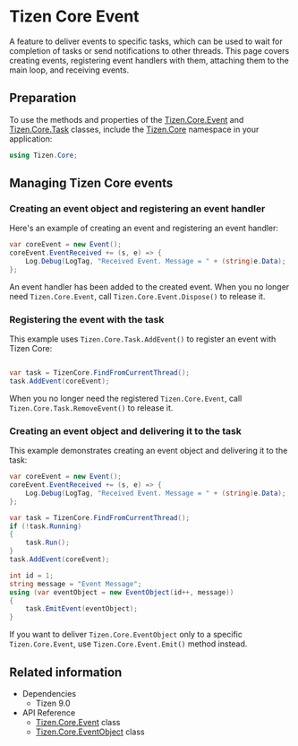 # Tizen Core Event

A feature to deliver events to specific tasks, which can be used to wait for completion of tasks or send notifications to other threads. This page covers creating events, registering event handlers with them, attaching them to the main loop, and receiving events.

## Preparation
To use the methods and properties of the [Tizen.Core.Event](/application/dotnet/api/TizenFX/latest/api/Tizen.Core.Event.html) and [Tizen.Core.Task](/application/dotnet/api/TizenFX/latest/api/Tizen.Core.Task.html) classes, include the [Tizen.Core](/application/dotnet/api/TizenFX/latest/api/Tizen.Core.html) namespace in your application:

```csharp
using Tizen.Core;
```

## Managing Tizen Core events
### Creating an event object and registering an event handler
Here's an example of creating an event and registering an event handler:
```csharp
var coreEvent = new Event();
coreEvent.EventReceived += (s, e) => {
    Log.Debug(LogTag, "Received Event. Message = " + (string)e.Data);
};
```
An event handler has been added to the created event.
When you no longer need `Tizen.Core.Event`, call `Tizen.Core.Event.Dispose()` to release it.

### Registering the event with the task
This example uses `Tizen.Core.Task.AddEvent()` to register an event with Tizen Core:
```csharp

var task = TizenCore.FindFromCurrentThread();
task.AddEvent(coreEvent);
```
When you no longer need the registered `Tizen.Core.Event`, call `Tizen.Core.Task.RemoveEvent()` to release it.

### Creating an event object and delivering it to the task
This example demonstrates creating an event object and delivering it to the task:
```csharp
var coreEvent = new Event();
coreEvent.EventReceived += (s, e) => {
    Log.Debug(LogTag, "Received Event. Message = " + (string)e.Data);
};

var task = TizenCore.FindFromCurrentThread();
if (!task.Running)
{
    task.Run();
}
task.AddEvent(coreEvent);

int id = 1;
string message = "Event Message";
using (var eventObject = new EventObject(id++, message))
{
    task.EmitEvent(eventObject);
}

```
If you want to deliver `Tizen.Core.EventObject` only to a specific `Tizen.Core.Event`, use `Tizen.Core.Event.Emit()` method instead.

## Related information
- Dependencies
  - Tizen 9.0
- API Reference
  - [Tizen.Core.Event](/application/dotnet/api/TizenFX/latest/api/Tizen.Core.Event.html) class
  - [Tizen.Core.EventObject](/application/dotnet/api/TizenFX/latest/api/Tizen.Core.EventObject.html) class
